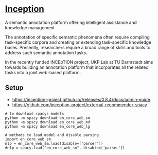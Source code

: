 # [Inception](https://inception-project.github.io/)

A semantic annotation platform offering intelligent assistance and knowledge management

The annotation of specific semantic phenomena often require compiling task-specific corpora and creating or extending task-specific knowledge bases. Presently, researchers require a broad range of skills and tools to address such semantic annotation tasks.

In the recently funded INCEpTION project, UKP Lab at TU Darmstadt aims towards building an annotation platform that incorporates all the related tasks into a joint web-based platform.

## Setup
- https://inception-project.github.io//releases/0.8.4/docs/admin-guide.
- https://github.com/inception-project/external-recommender-spacy

```
# to download spacys models
python -m spacy download en_core_web_sm
python -m spacy download en_core_web_md
python -m spacy download en_core_web_lg
```

```
# methods to load model and disable parsing
import en_core_web_sm
nlp = en_core_web_sm.load(disable=['parser'])
#nlp = spacy.load("en_core_web_sm", disable=['parser'])
```